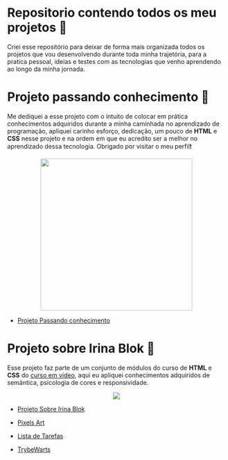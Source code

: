 # Repositorio contendo todos os meu projetos 🚧

Criei esse repositório para deixar de forma mais organizada todos os projetos que vou desenvolvendo durante toda minha trajetória, para a pratica pessoal, ideias e testes com as tecnologias que venho aprendendo ao longo da minha jornada.

# Projeto passando conhecimento 📖

Me dediquei a esse projeto com o intuito de colocar em prática conhecimentos adquiridos durante a minha caminhada no aprendizado de programação, apliquei carinho esforço, dedicação, um pouco de **HTML** e **CSS** nesse projeto e na ordem em que eu acredito ser a melhor no aprendizado dessa tecnologia. Obrigado por visitar o meu perfil❗

<p style="text-align: center;">
  <img src="demonstracao-projeto-passando-conhecimento.gif" width="350px"/>
</p>

- [Projeto Passando conhecimento](https://guilherme-artigas.github.io/Projeto-Passando-Conhecimento/)

# Projeto sobre Irina Blok 📱

Esse projeto faz parte de um conjunto de módulos do curso de **HTML** e **CSS** do [curso em vídeo](https://www.cursoemvideo.com/), aqui eu apliquei conhecimentos adquiridos de semântica, psicologia de cores e responsividade.

<p style="text-align: center;">
  <img src="demonstracao-projeto-irina-blok.gif"/>
</p>

- [Projeto Sobre Irina Blok](https://guilherme-artigas.github.io/Projeto-Sobre-IrinaBlok/)

- [Pixels Art](https://guilherme-artigas.github.io/projetos/Pixels-Art/)
- [Lista de Tarefas](https://guilherme-artigas.github.io/projetos/Lista-Tarefas/)
- [TrybeWarts](https://guilherme-artigas.github.io/projetos/Trybewarts/)
